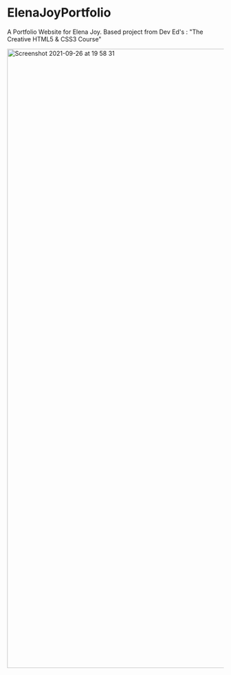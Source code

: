 # ElenaJoyPortfolio
A Portfolio Website for Elena Joy. Based project from Dev Ed's : "The Creative HTML5 &amp; CSS3 Course"

<img width="1437" alt="Screenshot 2021-09-26 at 19 58 31" src="https://user-images.githubusercontent.com/67963370/134820782-e65e3a25-48ae-425a-9ab1-01e52c684edd.png">

